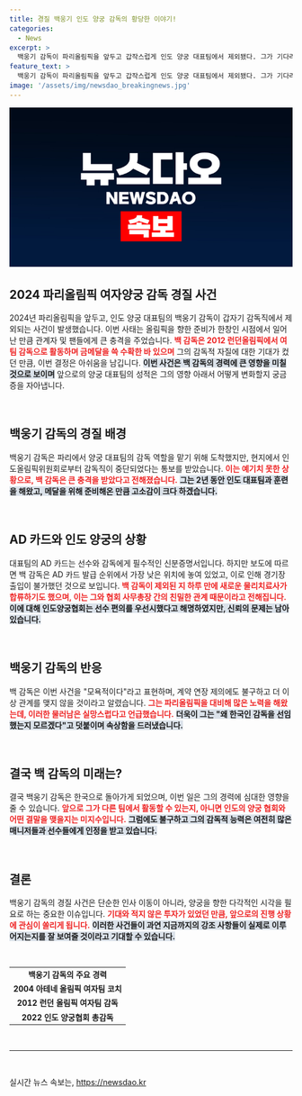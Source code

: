 ```yaml
---
title: 경질 백웅기 인도 양궁 감독의 황당한 이야기!
categories:
  - News
excerpt: >
  백웅기 감독이 파리올림픽을 앞두고 갑작스럽게 인도 양궁 대표팀에서 제외됐다. 그가 기다리던 출입 신분증 ‘AD 카드’ 발급이 5번째로 밀려나며 귀국 통보를 받았고, 이는 그에게 굴욕적인 순간으로 남았다.
feature_text: >
  백웅기 감독이 파리올림픽을 앞두고 갑작스럽게 인도 양궁 대표팀에서 제외됐다. 그가 기다리던 출입 신분증 ‘AD 카드’ 발급이 5번째로 밀려나며 귀국 통보를 받았고, 이는 그에게 굴욕적인 순간으로 남았다.
image: '/assets/img/newsdao_breakingnews.jpg'
---
```


<p><img src="/assets/img/newsdao_breakingnews.jpg" alt="flaretime 속보" /></p>

<h2 data-ke-size="size26">2024 파리올림픽 여자양궁 감독 경질 사건</h2>

<p data-ke-size="size16">2024년 파리올림픽을 앞두고, 인도 양궁 대표팀의 백웅기 감독이 갑자기 감독직에서 제외되는 사건이 발생했습니다. 이번 사태는 올림픽을 향한 준비가 한창인 시점에서 일어난 만큼 관계자 및 팬들에게 큰 충격을 주었습니다. <b><span style="color: #ee2323;">백 감독은 2012 런던올림픽에서 여팀 감독으로 활동하며 금메달을 쓱 수확한 바 있으며</span></b> 그의 감독적 자질에 대한 기대가 컸던 만큼, 이번 결정은 아쉬움을 남깁니다. <b><span style="background-color: #21538527;">이번 사건은 백 감독의 경력에 큰 영향을 미칠 것으로 보이며</span></b> 앞으로의 양궁 대표팀의 성적은 그의 영향 아래서 어떻게 변화할지 궁금증을 자아냅니다.</p>

<p data-ke-size="size16">&nbsp;</p>

<h2 data-ke-size="size26">백웅기 감독의 경질 배경</h2>

<p data-ke-size="size16">백웅기 감독은 파리에서 양궁 대표팀의 감독 역할을 맡기 위해 도착했지만, 현지에서 인도올림픽위원회로부터 감독직이 중단되었다는 통보를 받았습니다. <b><span style="color: #ee2323;">이는 예기치 못한 상황으로, 백 감독은 큰 충격을 받았다고 전해졌습니다.</span></b> <b><span style="background-color: #21538527;">그는 2년 동안 인도 대표팀과 훈련을 해왔고, 메달을 위해 준비해온 만큼 고소감이 크다 하겠습니다.</span></b></p>

<p data-ke-size="size16">&nbsp;</p>

<h2 data-ke-size="size26">AD 카드와 인도 양궁의 상황</h2>

<p data-ke-size="size16">대표팀의 AD 카드는 선수와 감독에게 필수적인 신분증명서입니다. 하지만 보도에 따르면 백 감독은 AD 카드 발급 순위에서 가장 낮은 위치에 놓여 있었고, 이로 인해 경기장 출입이 불가했던 것으로 보입니다. <b><span style="color: #ee2323;">백 감독이 제외된 지 하루 만에 새로운 물리치료사가 합류하기도 했으며, 이는 그와 협회 사무총장 간의 친밀한 관계 때문이라고 전해집니다.</span></b> <b><span style="background-color: #21538527;">이에 대해 인도양궁협회는 선수 편의를 우선시했다고 해명하였지만, 신뢰의 문제는 남아 있습니다.</span></b></p>

<p data-ke-size="size16">&nbsp;</p>

<h2 data-ke-size="size26">백웅기 감독의 반응</h2>

<p data-ke-size="size16">백 감독은 이번 사건을 "모욕적이다"라고 표현하며, 계약 연장 제의에도 불구하고 더 이상 관계를 맺지 않을 것이라고 알렸습니다. <b><span style="color: #ee2323;">그는 파리올림픽을 대비해 많은 노력을 해왔는데, 이러한 물러남은 실망스럽다고 언급했습니다.</span></b> <b><span style="background-color: #21538527;">더욱이 그는 "왜 한국인 감독을 선임했는지 모르겠다"고 덧붙이며 속상함을 드러냈습니다.</span></b></p>

<p data-ke-size="size16">&nbsp;</p>

<h2 data-ke-size="size26">결국 백 감독의 미래는?</h2>

<p data-ke-size="size16">결국 백웅기 감독은 한국으로 돌아가게 되었으며, 이번 일은 그의 경력에 심대한 영향을 줄 수 있습니다. <b><span style="color: #ee2323;">앞으로 그가 다른 팀에서 활동할 수 있는지, 아니면 인도의 양궁 협회와 어떤 결말을 맺을지는 미지수입니다.</span></b> <b><span style="background-color: #21538527;">그럼에도 불구하고 그의 감독적 능력은 여전히 많은 매니저들과 선수들에게 인정을 받고 있습니다.</span></b></p>

<p data-ke-size="size16">&nbsp;</p>

<h2 data-ke-size="size26">결론</h2>

<p data-ke-size="size16">백웅기 감독의 경질 사건은 단순한 인사 이동이 아니라, 양궁을 향한 다각적인 시각을 필요로 하는 중요한 이슈입니다. <b><span style="color: #ee2323;">기대와 적지 않은 투자가 있었던 만큼, 앞으로의 진행 상황에 관심이 쏠리게 됩니다.</span></b> <b><span style="background-color: #21538527;">이러한 사건들이 과연 지금까지의 강조 사항들이 실제로 이루어지는지를 잘 보여줄 것이라고 기대할 수 있습니다.</span></b></p>

<p data-ke-size="size16">&nbsp;</p>

<table style="width: 100%;">
    <tr>
        <td style="text-align: center; height: 17px;"><b>백웅기 감독의 주요 경력</b></td>
    </tr>
    <tr>
        <td style="text-align: center; height: 17px;"><b>2004 아테네 올림픽 여자팀 코치</b></td>
    </tr>
    <tr>
        <td style="text-align: center; height: 17px;"><b>2012 런던 올림픽 여자팀 감독</b></td>
    </tr>
    <tr>
        <td style="text-align: center; height: 17px;"><b>2022 인도 양궁협회 총감독</b></td>
    </tr>
</table>

<p data-ke-size="size16">&nbsp;</p>

<hr>

<p data-ke-size="size16">&nbsp;</p>
실시간 뉴스 속보는, <a href="https://newsdao.kr" rel="dofollow">https://newsdao.kr</a>


